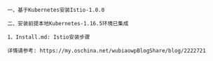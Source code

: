     一、基于Kubernetes安装Istio-1.0.0
    
    二、安装前提本地Kubernetes-1.16.5环境已集成
    
    1、Install.md: Istio安装步骤
    
    详情请参考: https://my.oschina.net/wubiaowpBlogShare/blog/2222721